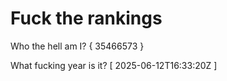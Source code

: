 # Fuck the rankings

Who the hell am I?
{ 35466573 }

What fucking year is it?
[ 2025-06-12T16:33:20Z ]
